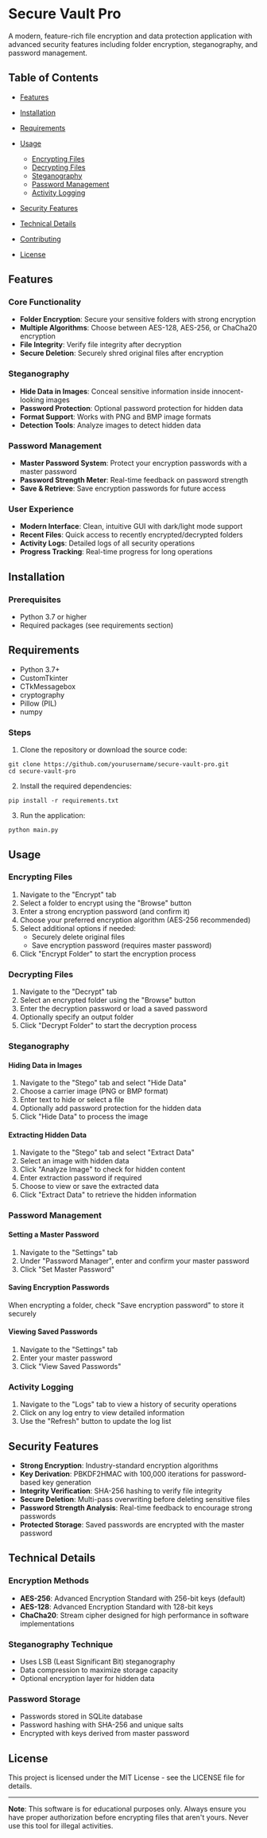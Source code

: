 # Secure Vault Pro

A modern, feature-rich file encryption and data protection application with advanced security features including folder encryption, steganography, and password management.


## Table of Contents

- [Features](#features)
- [Installation](#installation)
- [Requirements](#requirements)
- [Usage](#usage)
  - [Encrypting Files](#encrypting-files)
  - [Decrypting Files](#decrypting-files)
  - [Steganography](#steganography)
  - [Password Management](#password-management)
  - [Activity Logging](#activity-logging)
- [Security Features](#security-features)
- [Technical Details](#technical-details)

- [Contributing](#contributing)
- [License](#license)

## Features

### Core Functionality
- **Folder Encryption**: Secure your sensitive folders with strong encryption
- **Multiple Algorithms**: Choose between AES-128, AES-256, or ChaCha20 encryption
- **File Integrity**: Verify file integrity after decryption
- **Secure Deletion**: Securely shred original files after encryption

### Steganography
- **Hide Data in Images**: Conceal sensitive information inside innocent-looking images
- **Password Protection**: Optional password protection for hidden data
- **Format Support**: Works with PNG and BMP image formats
- **Detection Tools**: Analyze images to detect hidden data

### Password Management
- **Master Password System**: Protect your encryption passwords with a master password
- **Password Strength Meter**: Real-time feedback on password strength
- **Save & Retrieve**: Save encryption passwords for future access

### User Experience
- **Modern Interface**: Clean, intuitive GUI with dark/light mode support
- **Recent Files**: Quick access to recently encrypted/decrypted folders
- **Activity Logs**: Detailed logs of all security operations
- **Progress Tracking**: Real-time progress for long operations

## Installation

### Prerequisites
- Python 3.7 or higher
- Required packages (see requirements section)

## Requirements

- Python 3.7+
- CustomTkinter
- CTkMessagebox
- cryptography
- Pillow (PIL)
- numpy

### Steps
1. Clone the repository or download the source code:
```
git clone https://github.com/yourusername/secure-vault-pro.git
cd secure-vault-pro
```
2. Install the required dependencies:
```
pip install -r requirements.txt
```
3. Run the application:
```
python main.py
```



## Usage

### Encrypting Files

1. Navigate to the "Encrypt" tab
2. Select a folder to encrypt using the "Browse" button
3. Enter a strong encryption password (and confirm it)
4. Choose your preferred encryption algorithm (AES-256 recommended)
5. Select additional options if needed:
   - Securely delete original files
   - Save encryption password (requires master password)
6. Click "Encrypt Folder" to start the encryption process


### Decrypting Files

1. Navigate to the "Decrypt" tab
2. Select an encrypted folder using the "Browse" button
3. Enter the decryption password or load a saved password
4. Optionally specify an output folder
5. Click "Decrypt Folder" to start the decryption process

### Steganography

#### Hiding Data in Images
1. Navigate to the "Stego" tab and select "Hide Data"
2. Choose a carrier image (PNG or BMP format)
3. Enter text to hide or select a file
4. Optionally add password protection for the hidden data
5. Click "Hide Data" to process the image

#### Extracting Hidden Data
1. Navigate to the "Stego" tab and select "Extract Data"
2. Select an image with hidden data
3. Click "Analyze Image" to check for hidden content
4. Enter extraction password if required
5. Choose to view or save the extracted data
6. Click "Extract Data" to retrieve the hidden information

### Password Management

#### Setting a Master Password
1. Navigate to the "Settings" tab
2. Under "Password Manager", enter and confirm your master password
3. Click "Set Master Password"

#### Saving Encryption Passwords
When encrypting a folder, check "Save encryption password" to store it securely

#### Viewing Saved Passwords
1. Navigate to the "Settings" tab
2. Enter your master password
3. Click "View Saved Passwords"

### Activity Logging

1. Navigate to the "Logs" tab to view a history of security operations
2. Click on any log entry to view detailed information
3. Use the "Refresh" button to update the log list

## Security Features

- **Strong Encryption**: Industry-standard encryption algorithms
- **Key Derivation**: PBKDF2HMAC with 100,000 iterations for password-based key generation
- **Integrity Verification**: SHA-256 hashing to verify file integrity
- **Secure Deletion**: Multi-pass overwriting before deleting sensitive files
- **Password Strength Analysis**: Real-time feedback to encourage strong passwords
- **Protected Storage**: Saved passwords are encrypted with the master password

## Technical Details

### Encryption Methods
- **AES-256**: Advanced Encryption Standard with 256-bit keys (default)
- **AES-128**: Advanced Encryption Standard with 128-bit keys
- **ChaCha20**: Stream cipher designed for high performance in software implementations

### Steganography Technique
- Uses LSB (Least Significant Bit) steganography
- Data compression to maximize storage capacity
- Optional encryption layer for hidden data

### Password Storage
- Passwords stored in SQLite database
- Password hashing with SHA-256 and unique salts
- Encrypted with keys derived from master password




## License

This project is licensed under the MIT License - see the LICENSE file for details.

---

**Note**: This software is for educational purposes only. Always ensure you have proper authorization before encrypting files that aren't yours. Never use this tool for illegal activities.

<!-- Generated on: 2025-08-29 05:35:32 UTC by Atharva0177 -->
